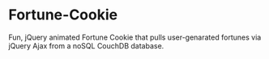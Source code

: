 Fortune-Cookie
==============

Fun, jQuery animated Fortune Cookie that pulls user-genarated fortunes via jQuery Ajax from a noSQL CouchDB database.
